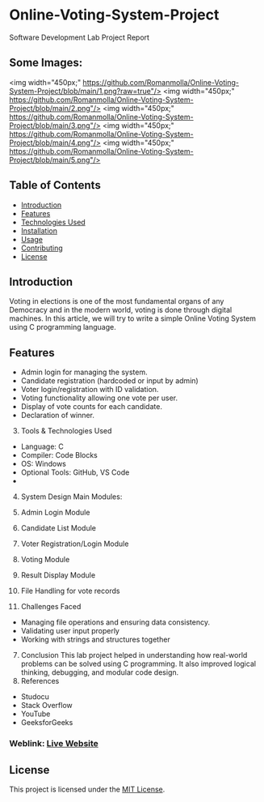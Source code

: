 # Online-Voting-System-Project
Software Development Lab Project Report

## Some Images:
<img width="450px;" https://github.com/Romanmolla/Online-Voting-System-Project/blob/main/1.png?raw=true"/>
<img width="450px;" https://github.com/Romanmolla/Online-Voting-System-Project/blob/main/2.png"/>
<img width="450px;" https://github.com/Romanmolla/Online-Voting-System-Project/blob/main/3.png"/>
<img width="450px;" https://github.com/Romanmolla/Online-Voting-System-Project/blob/main/4.png"/>
<img width="450px;" https://github.com/Romanmolla/Online-Voting-System-Project/blob/main/5.png"/>


## Table of Contents
- [Introduction](#introduction)
- [Features](#features)
- [Technologies Used](#technologies-used)
- [Installation](#installation)
- [Usage](#usage)
- [Contributing](#contributing)
- [License](#license)

## Introduction
Voting in elections is one of the most fundamental organs of any Democracy and in the modern world, voting is done through digital machines. In this article, we will try to write a simple Online Voting System using C programming language. 

## Features
- Admin login for managing the system. 
- Candidate registration (hardcoded or input by admin)
- Voter login/registration with ID validation.
- Voting functionality allowing one vote per user.
- Display of vote counts for each candidate.
- Declaration of winner.


3. Tools & Technologies Used
- Language: C 
- Compiler: Code Blocks
- OS: Windows
- Optional Tools: GitHub, VS Code
- 
4. System Design 
Main Modules:
1.	Admin Login Module
2.	Candidate List Module
3.	Voter Registration/Login Module
4.	Voting Module
5.	Result Display Module
6.	File Handling for vote records

6. Challenges Faced
- Managing file operations and ensuring data consistency.
- Validating user input properly
- Working with strings and structures together
7. Conclusion
This lab project helped in understanding how real-world problems can be solved using C programming. It also improved logical thinking, debugging, and modular code design. 
8. References
- Studocu
- Stack Overflow
- YouTube
- GeeksforGeeks

### Weblink: [Live Website](https://lucent-profiterole-2a1ded.netlify.app)
## License
This project is licensed under the [MIT License](LICENSE).
